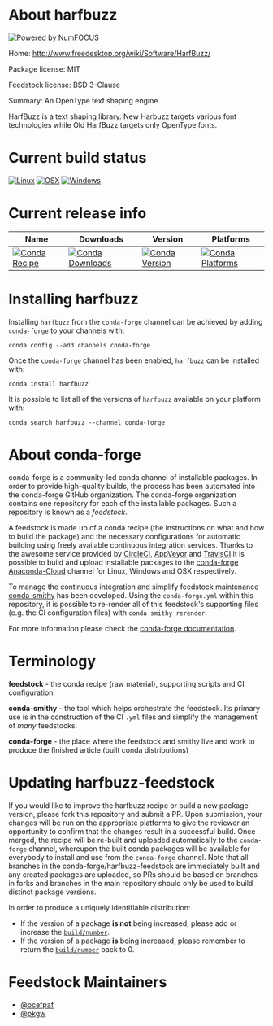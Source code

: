 About harfbuzz
==============

[![Powered by NumFOCUS](https://img.shields.io/badge/powered%20by-NumFOCUS-orange.svg?style=flat&colorA=E1523D&colorB=007D8A)](http://numfocus.org)

Home: http://www.freedesktop.org/wiki/Software/HarfBuzz/

Package license: MIT

Feedstock license: BSD 3-Clause

Summary: An OpenType text shaping engine.

HarfBuzz is a text shaping library. New Harbuzz targets various font
technologies while Old HarfBuzz targets only OpenType fonts.


Current build status
====================

[![Linux](https://img.shields.io/circleci/project/github/conda-forge/harfbuzz-feedstock/master.svg?label=Linux)](https://circleci.com/gh/conda-forge/harfbuzz-feedstock)
[![OSX](https://img.shields.io/travis/conda-forge/harfbuzz-feedstock/master.svg?label=macOS)](https://travis-ci.org/conda-forge/harfbuzz-feedstock)
[![Windows](https://img.shields.io/appveyor/ci/conda-forge/harfbuzz-feedstock/master.svg?label=Windows)](https://ci.appveyor.com/project/conda-forge/harfbuzz-feedstock/branch/master)

Current release info
====================

| Name | Downloads | Version | Platforms |
| --- | --- | --- | --- |
| [![Conda Recipe](https://img.shields.io/badge/recipe-harfbuzz-green.svg)](https://anaconda.org/conda-forge/harfbuzz) | [![Conda Downloads](https://img.shields.io/conda/dn/conda-forge/harfbuzz.svg)](https://anaconda.org/conda-forge/harfbuzz) | [![Conda Version](https://img.shields.io/conda/vn/conda-forge/harfbuzz.svg)](https://anaconda.org/conda-forge/harfbuzz) | [![Conda Platforms](https://img.shields.io/conda/pn/conda-forge/harfbuzz.svg)](https://anaconda.org/conda-forge/harfbuzz) |

Installing harfbuzz
===================

Installing `harfbuzz` from the `conda-forge` channel can be achieved by adding `conda-forge` to your channels with:

```
conda config --add channels conda-forge
```

Once the `conda-forge` channel has been enabled, `harfbuzz` can be installed with:

```
conda install harfbuzz
```

It is possible to list all of the versions of `harfbuzz` available on your platform with:

```
conda search harfbuzz --channel conda-forge
```


About conda-forge
=================

conda-forge is a community-led conda channel of installable packages.
In order to provide high-quality builds, the process has been automated into the
conda-forge GitHub organization. The conda-forge organization contains one repository
for each of the installable packages. Such a repository is known as a *feedstock*.

A feedstock is made up of a conda recipe (the instructions on what and how to build
the package) and the necessary configurations for automatic building using freely
available continuous integration services. Thanks to the awesome service provided by
[CircleCI](https://circleci.com/), [AppVeyor](https://www.appveyor.com/)
and [TravisCI](https://travis-ci.org/) it is possible to build and upload installable
packages to the [conda-forge](https://anaconda.org/conda-forge)
[Anaconda-Cloud](https://anaconda.org/) channel for Linux, Windows and OSX respectively.

To manage the continuous integration and simplify feedstock maintenance
[conda-smithy](https://github.com/conda-forge/conda-smithy) has been developed.
Using the ``conda-forge.yml`` within this repository, it is possible to re-render all of
this feedstock's supporting files (e.g. the CI configuration files) with ``conda smithy rerender``.

For more information please check the [conda-forge documentation](https://conda-forge.org/docs/).

Terminology
===========

**feedstock** - the conda recipe (raw material), supporting scripts and CI configuration.

**conda-smithy** - the tool which helps orchestrate the feedstock.
                   Its primary use is in the construction of the CI ``.yml`` files
                   and simplify the management of *many* feedstocks.

**conda-forge** - the place where the feedstock and smithy live and work to
                  produce the finished article (built conda distributions)


Updating harfbuzz-feedstock
===========================

If you would like to improve the harfbuzz recipe or build a new
package version, please fork this repository and submit a PR. Upon submission,
your changes will be run on the appropriate platforms to give the reviewer an
opportunity to confirm that the changes result in a successful build. Once
merged, the recipe will be re-built and uploaded automatically to the
`conda-forge` channel, whereupon the built conda packages will be available for
everybody to install and use from the `conda-forge` channel.
Note that all branches in the conda-forge/harfbuzz-feedstock are
immediately built and any created packages are uploaded, so PRs should be based
on branches in forks and branches in the main repository should only be used to
build distinct package versions.

In order to produce a uniquely identifiable distribution:
 * If the version of a package **is not** being increased, please add or increase
   the [``build/number``](https://conda.io/docs/user-guide/tasks/build-packages/define-metadata.html#build-number-and-string).
 * If the version of a package **is** being increased, please remember to return
   the [``build/number``](https://conda.io/docs/user-guide/tasks/build-packages/define-metadata.html#build-number-and-string)
   back to 0.

Feedstock Maintainers
=====================

* [@ocefpaf](https://github.com/ocefpaf/)
* [@pkgw](https://github.com/pkgw/)

